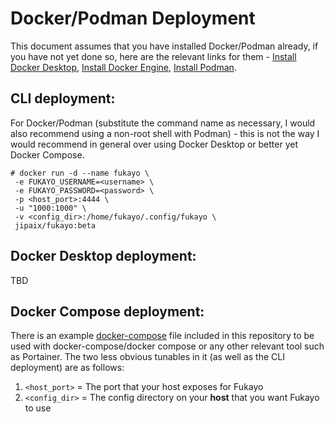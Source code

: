 # Docker/Podman Deployment
This document assumes that you have installed Docker/Podman already, if you have not yet done so, here are the relevant links for them - <a href="https://docs.docker.com/desktop/"> Install Docker Desktop</a>, <a href="https://docs.docker.com/engine/install/"> Install Docker Engine</a>, <a href="https://podman.io/getting-started/installation"> Install Podman</a>.

## CLI deployment:

For Docker/Podman (substitute the command name as necessary, I would also recommend using a non-root shell with Podman) - this is not the way I would recommend in general over using Docker Desktop or better yet Docker Compose.
```
# docker run -d --name fukayo \
 -e FUKAYO_USERNAME=<username> \
 -e FUKAYO_PASSWORD=<password> \
 -p <host_port>:4444 \
 -u "1000:1000" \
 -v <config_dir>:/home/fukayo/.config/fukayo \
 jipaix/fukayo:beta
```

## Docker Desktop deployment:

TBD

## Docker Compose deployment:

There is an example [docker-compose](docker-compose-example.yml) file included in this repository to be used with docker-compose/docker compose or any other relevant tool such as Portainer. The two less obvious tunables in it (as well as the CLI deployment) are as follows:

1. `<host_port>` = The port that your host exposes for Fukayo 
2. `<config_dir>` = The config directory on your **host** that you want Fukayo to use

